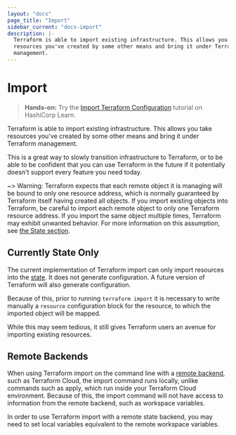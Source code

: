 ```yaml
---
layout: "docs"
page_title: "Import"
sidebar_current: "docs-import"
description: |-
  Terraform is able to import existing infrastructure. This allows you take
  resources you've created by some other means and bring it under Terraform
  management.
---
```


# Import

> **Hands-on:** Try the [Import Terraform Configuration](https://learn.hashicorp.com/tutorials/terraform/state-import?in=terraform/state&utm_source=WEBSITE&utm_medium=WEB_IO&utm_offer=ARTICLE_PAGE&utm_content=DOCS) tutorial on HashiCorp Learn.

Terraform is able to import existing infrastructure. This allows you take
resources you've created by some other means and bring it under Terraform
management.

This is a great way to slowly transition infrastructure to Terraform, or
to be able to be confident that you can use Terraform in the future if it
potentially doesn't support every feature you need today.

~> Warning: Terraform expects that each remote object it is managing will be
bound to only one resource address, which is normally guaranteed by Terraform
itself having created all objects. If you import existing objects into Terraform,
be careful to import each remote object to only one Terraform resource address.
If you import the same object multiple times, Terraform may exhibit unwanted
behavior. For more information on this assumption, see
[the State section](/docs/state/).

## Currently State Only

The current implementation of Terraform import can only import resources
into the [state](/docs/state). It does not generate configuration. A future
version of Terraform will also generate configuration.

Because of this, prior to running `terraform import` it is necessary to write
manually a `resource` configuration block for the resource, to which the
imported object will be mapped.

While this may seem tedious, it still gives Terraform users an avenue for
importing existing resources.

## Remote Backends

When using Terraform import on the command line with a [remote
backend](/docs/backends/types/remote.html), such as Terraform Cloud, the import
command runs locally, unlike commands such as apply, which run inside your
Terraform Cloud environment. Because of this, the import command will not have
access to information from the remote backend, such as workspace variables.

In order to use Terraform import with a remote state backend, you may need to
set local variables equivalent to the remote workspace variables.
